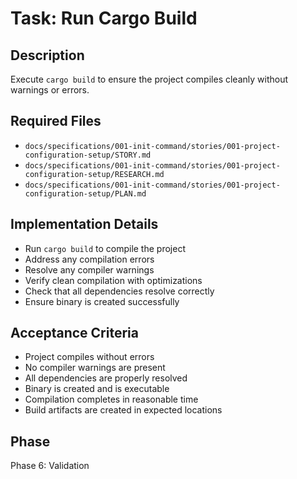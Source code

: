 # Task: Run Cargo Build

## Description
Execute `cargo build` to ensure the project compiles cleanly without warnings or errors.

## Required Files
- `docs/specifications/001-init-command/stories/001-project-configuration-setup/STORY.md`
- `docs/specifications/001-init-command/stories/001-project-configuration-setup/RESEARCH.md`
- `docs/specifications/001-init-command/stories/001-project-configuration-setup/PLAN.md`

## Implementation Details
- Run `cargo build` to compile the project
- Address any compilation errors
- Resolve any compiler warnings
- Verify clean compilation with optimizations
- Check that all dependencies resolve correctly
- Ensure binary is created successfully

## Acceptance Criteria
- Project compiles without errors
- No compiler warnings are present
- All dependencies are properly resolved
- Binary is created and is executable
- Compilation completes in reasonable time
- Build artifacts are created in expected locations

## Phase
Phase 6: Validation